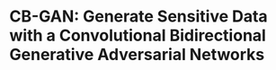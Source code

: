 # CB-GAN: Generate Sensitive Data with a Convolutional Bidirectional Generative Adversarial Networks
